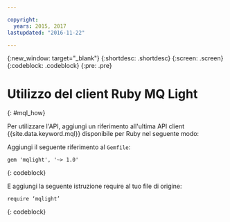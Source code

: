 ```yaml
---

copyright:
  years: 2015, 2017
lastupdated: "2016-11-22"

---
```


{:new_window: target="_blank"}
{:shortdesc: .shortdesc}
{:screen: .screen}
{:codeblock: .codeblock}
{:pre: .pre}

# Utilizzo del client Ruby MQ Light
{: #mql_how}


Per utilizzare l'API, aggiungi un riferimento all'ultima API client {{site.data.keyword.mql}} disponibile per Ruby nel seguente modo:

Aggiungi il seguente riferimento al <code>Gemfile</code>:

```
gem 'mqlight', '~> 1.0'
```
{: codeblock}

E aggiungi la seguente istruzione require al tuo file di origine:

```
require ‘mqlight’
```
{: codeblock}

<!-- Comment from Andrew
Instructions for getting started, with links for more info
Simple send source and receive source in-line

-->


